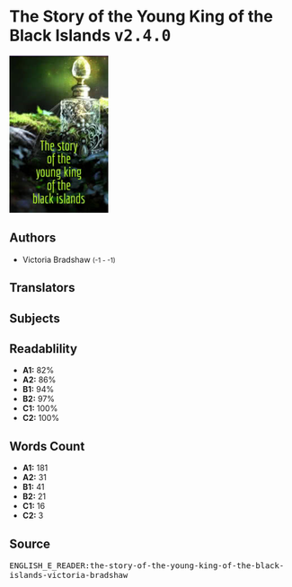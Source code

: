 # The Story of the Young King of the Black Islands <kbd>v2.4.0</kbd>

![](./cover.medium.jpg "")

## Authors


 - Victoria Bradshaw <small>(-1 - -1)</small>

## Translators



## Subjects



## Readablility


 - **A1:** 82%
 - **A2:** 86%
 - **B1:** 94%
 - **B2:** 97%
 - **C1:** 100%
 - **C2:** 100%

## Words Count


 - **A1:** 181
 - **A2:** 31
 - **B1:** 41
 - **B2:** 21
 - **C1:** 16
 - **C2:** 3

## Source


<kbd>ENGLISH_E_READER:the-story-of-the-young-king-of-the-black-islands-victoria-bradshaw</kbd>
